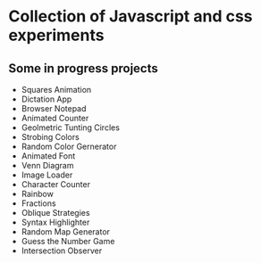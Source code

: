 # Collection of Javascript and css experiments

## Some in progress projects

- Squares Animation
- Dictation App
- Browser Notepad
- Animated Counter
- Geolmetric Tunting Circles
- Strobing Colors
- Random Color Gernerator
- Animated Font
- Venn Diagram
- Image Loader
- Character Counter
- Rainbow
- Fractions
- Oblique Strategies
- Syntax Highlighter
- Random Map Generator
- Guess the Number Game
- Intersection Observer
